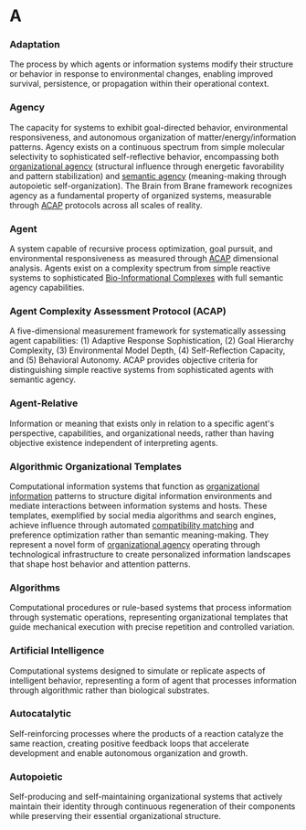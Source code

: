# A

### Adaptation
The process by which agents or information systems modify their structure or behavior in response to environmental changes, enabling improved survival, persistence, or propagation within their operational context.

### Agency
The capacity for systems to exhibit goal-directed behavior, environmental responsiveness, and autonomous organization of matter/energy/information patterns. Agency exists on a continuous spectrum from simple molecular selectivity to sophisticated self-reflective behavior, encompassing both [organizational agency](#organizational-agency) (structural influence through energetic favorability and pattern stabilization) and [semantic agency](#semantic-agency) (meaning-making through autopoietic self-organization). The Brain from Brane framework recognizes agency as a fundamental property of organized systems, measurable through [ACAP](#agent-complexity-assessment-protocol-acap) protocols across all scales of reality.

### Agent
A system capable of recursive process optimization, goal pursuit, and environmental responsiveness as measured through [ACAP](#agent-complexity-assessment-protocol-acap) dimensional analysis. Agents exist on a complexity spectrum from simple reactive systems to sophisticated [Bio-Informational Complexes](#bio-informational-complex-bic) with full semantic agency capabilities.

### Agent Complexity Assessment Protocol (ACAP)
A five-dimensional measurement framework for systematically assessing agent capabilities: (1) Adaptive Response Sophistication, (2) Goal Hierarchy Complexity, (3) Environmental Model Depth, (4) Self-Reflection Capacity, and (5) Behavioral Autonomy. ACAP provides objective criteria for distinguishing simple reactive systems from sophisticated agents with semantic agency.

### Agent-Relative
Information or meaning that exists only in relation to a specific agent's perspective, capabilities, and organizational needs, rather than having objective existence independent of interpreting agents.

### Algorithmic Organizational Templates
Computational information systems that function as [organizational information](#organizational-information) patterns to structure digital information environments and mediate interactions between information systems and hosts. These templates, exemplified by social media algorithms and search engines, achieve influence through automated [compatibility matching](#compatibility-matching) and preference optimization rather than semantic meaning-making. They represent a novel form of [organizational agency](#organizational-agency) operating through technological infrastructure to create personalized information landscapes that shape host behavior and attention patterns.

### Algorithms
Computational procedures or rule-based systems that process information through systematic operations, representing organizational templates that guide mechanical execution with precise repetition and controlled variation.

### Artificial Intelligence
Computational systems designed to simulate or replicate aspects of intelligent behavior, representing a form of agent that processes information through algorithmic rather than biological substrates.

### Autocatalytic
Self-reinforcing processes where the products of a reaction catalyze the same reaction, creating positive feedback loops that accelerate development and enable autonomous organization and growth.

### Autopoietic
Self-producing and self-maintaining organizational systems that actively maintain their identity through continuous regeneration of their components while preserving their essential organizational structure.
